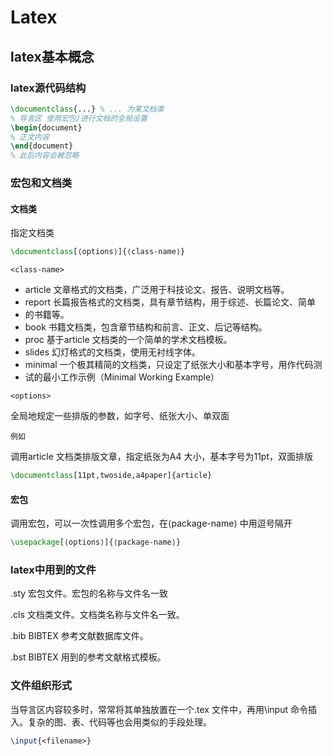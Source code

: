 # Latex

## latex基本概念

### latex源代码结构

```latex
\documentclass{...} % ... 为某文档类
% 导言区 使用宏包/进行文档的全局设置
\begin{document}
% 正文内容
\end{document}
% 此后内容会被忽略

```

### 宏包和文档类

#### 文档类

指定文档类

```latex
\documentclass[⟨options⟩]{⟨class-name⟩}
```

`<class-name>`

- article 文章格式的文档类，广泛用于科技论文、报告、说明文档等。
- report 长篇报告格式的文档类，具有章节结构，用于综述、长篇论文、简单
- 的书籍等。
- book 书籍文档类，包含章节结构和前言、正文、后记等结构。
- proc 基于article 文档类的一个简单的学术文档模板。
- slides 幻灯格式的文档类，使用无衬线字体。
- minimal 一个极其精简的文档类，只设定了纸张大小和基本字号，用作代码测
- 试的最小工作示例（Minimal Working Example）

`<options>`

全局地规定一些排版的参数，如字号、纸张大小、单双面

`例如`

调用article 文档类排版文章，指定纸张为A4 大小，基本字号为11pt，双面排版

```latex
\documentclass[11pt,twoside,a4paper]{article}
```

#### 宏包

调用宏包，可以一次性调用多个宏包，在⟨package-name⟩ 中用逗号隔开

```latex
\usepackage[⟨options⟩]{⟨package-name⟩}
```

### latex中用到的文件

.sty 宏包文件。宏包的名称与文件名一致

.cls 文档类文件。文档类名称与文件名一致。

.bib BIBTEX 参考文献数据库文件。

.bst BIBTEX 用到的参考文献格式模板。

### 文件组织形式

当导言区内容较多时，常常将其单独放置在一个.tex 文件中，再用\input 命令插入。复杂的图、表、代码等也会用类似的手段处理。

```latex
\input{<filename>}
```

